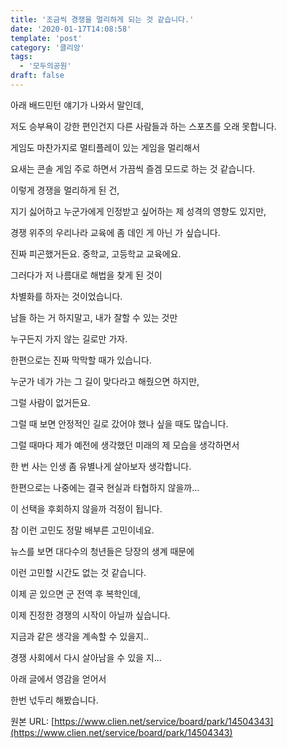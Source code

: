 ```yaml
---
title: '조금씩 경쟁을 멀리하게 되는 것 같습니다.'
date: '2020-01-17T14:08:58'
template: 'post'
category: '클리앙'
tags: 
  - '모두의공원'
draft: false
---
```


아래 배드민턴 얘기가 나와서 말인데,

저도 승부욕이 강한 편인건지 다른 사람들과 하는 스포츠를 오래 못합니다.

게임도 마찬가지로 멀티플레이 있는 게임을 멀리해서

요새는 콘솔 게임 주로 하면서 가끔씩 즐겜 모드로 하는 것 같습니다.

  

이렇게 경쟁을 멀리하게 된 건, 

지기 싫어하고 누군가에게 인정받고 싶어하는 제 성격의 영향도 있지만,

경쟁 위주의 우리나라 교육에 좀 데인 게 아닌 가 싶습니다.

진짜 피곤했거든요. 중학교, 고등학교 교육에요.

  

그러다가 저 나름대로 해법을 찾게 된 것이

차별화를 하자는 것이었습니다. 

남들 하는 거 하지말고, 내가 잘할 수 있는 것만

누구든지 가지 않는 길로만 가자.

  

한편으로는 진짜 막막할 때가 있습니다.

누군가 네가 가는 그 길이 맞다라고 해줬으면 하지만,

그럴 사람이 없거든요. 

  

그럴 때 보면 안정적인 길로 갔어야 했나 싶을 때도 많습니다.

그럴 때마다 제가 예전에 생각했던 미래의 제 모습을 생각하면서

한 번 사는 인생 좀 유별나게 살아보자 생각합니다.

한편으로는 나중에는 결국 현실과 타협하지 않을까...

이 선택을 후회하지 않을까 걱정이 됩니다.

  

참 이런 고민도 정말 배부른 고민이네요.

뉴스를 보면 대다수의 청년들은 당장의 생계 때문에 

이런 고민할 시간도 없는 것 같습니다.

  

이제 곧 있으면 군 전역 후 복학인데, 

이제 진정한 경쟁의 시작이 아닐까 싶습니다.

지금과 같은 생각을 계속할 수 있을지..

경쟁 사회에서 다시 살아남을 수 있을 지...

  

아래 글에서 영감을 얻어서

한번 넋두리 해봤습니다.

원본 URL: [https://www.clien.net/service/board/park/14504343](https://www.clien.net/service/board/park/14504343)